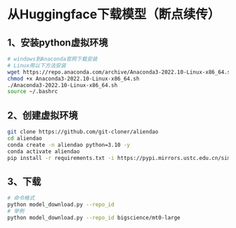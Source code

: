 # 从Huggingface下载模型（断点续传）

## 1、安装python虚拟环境

```bash
# windows到Anaconda官网下载安装
# Linux用以下方法安装
wget https://repo.anaconda.com/archive/Anaconda3-2022.10-Linux-x86_64.sh
chmod +x Anaconda3-2022.10-Linux-x86_64.sh
./Anaconda3-2022.10-Linux-x86_64.sh
source ~/.bashrc
```

## 2、创建虚拟环境

```bash
git clone https://github.com/git-cloner/aliendao
cd aliendao
conda create -n aliendao python=3.10 -y
conda activate aliendao
pip install -r requirements.txt -i https://pypi.mirrors.ustc.edu.cn/simple --trusted-host=pypi.mirrors.ustc.edu.cn
```

## 3、下载

```bash
# 命令格式
python model_download.py --repo_id
# 举例
python model_download.py --repo_id bigscience/mt0-large
```